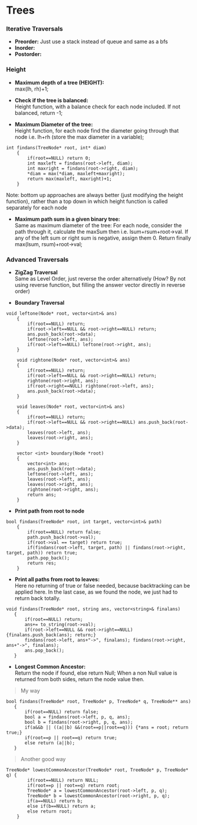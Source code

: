 # Trees

### Iterative Traversals
- **Preorder:** Just use a stack instead of queue and same as a bfs  
- **Inorder:**  
- **Postorder:**

### Height
- **Maximum depth of a tree (HEIGHT):**  
max(lh, rh)+1;

- **Check if the tree is balanced:**  
Height function, with a balance check for each node included. If not balanced, return -1;

- **Maximum Diameter of the tree:**  
Height function, for each node find the diameter going through that node i.e. lh+rh (store the max diameter in a variable);
```
int findans(TreeNode* root, int* diam)
    {
        if(root==NULL) return 0;
        int maxleft = findans(root->left, diam);
        int maxright = findans(root->right, diam);
        *diam = max(*diam, maxleft+maxright);
        return max(maxleft, maxright)+1;
    }
```
Note: bottom up approaches are always better (just modifying the height function), rather than a top down in which height function is called separately for each  node

- **Maximum path sum in a given binary tree:**  
Same as maximum diameter of the tree: For each node, consider the path through it, calculate the maxSum then i.e. lsum+rsum+root->val. If any of the left sum or right sum is negative, assign them 0. Return finally max(lsum, rsum)+root->val;

### Advanced Traversals
- **ZigZag Traversal**  
Same as Level Order, just reverse the order alternatively (How? By not using reverse function, but filling the answer vector directly in reverse order)

- **Boundary Traversal**  
```
void leftone(Node* root, vector<int>& ans)
    {
        if(root==NULL) return;
        if(root->left==NULL && root->right==NULL) return;
        ans.push_back(root->data);
        leftone(root->left, ans);
        if(root->left==NULL) leftone(root->right, ans);
    }
    
    void rightone(Node* root, vector<int>& ans)
    {
        if(root==NULL) return;
        if(root->left==NULL && root->right==NULL) return;
        rightone(root->right, ans);
        if(root->right==NULL) rightone(root->left, ans);
        ans.push_back(root->data);
    }
    
    void leaves(Node* root, vector<int>& ans)
    {
        if(root==NULL) return;
        if(root->left==NULL && root->right==NULL) ans.push_back(root->data);
        leaves(root->left, ans);
        leaves(root->right, ans);
    }
    
    vector <int> boundary(Node *root)
    {
        vector<int> ans;
        ans.push_back(root->data);
        leftone(root->left, ans);
        leaves(root->left, ans);
        leaves(root->right, ans);
        rightone(root->right, ans);
        return ans;
    }
```

- **Print path from root to node**  
```
bool findans(TreeNode* root, int target, vector<int>& path)
    {
        if(root==NULL) return false;
        path.push_back(root->val);
        if(root->val == target) return true;
        if(findans(root->left, target, path) || findans(root->right, target, path)) return true;
        path.pop_back();
        return res;
    }
```

- **Print all paths from root to leaves:**   
Here no returning of true or false needed, because backtracking can be applied here. In the last case, as we found the node, we just had to return back totally.
 ```
 void findans(TreeNode* root, string ans, vector<string>& finalans)
    {
        if(root==NULL) return;
        ans+= to_string(root->val);
        if(root->left==NULL && root->right==NULL) {finalans.push_back(ans); return;}
        findans(root->left, ans+"->", finalans); findans(root->right, ans+"->", finalans);
        ans.pop_back();
    }
```
- **Longest Common Ancestor:**  
Return the node if found, else return Null; When a non Null value is returned from both sides, return the node value then. 
>My way
 ```
 bool findans(TreeNode* root, TreeNode* p, TreeNode* q, TreeNode** ans)
    {
        if(root==NULL) return false;
        bool a = findans(root->left, p, q, ans);
        bool b = findans(root->right, p, q, ans);
        if(a&&b || ((a||b) &&(root==p||root==q))) {*ans = root; return true;}
        if(root==p || root==q) return true;
        else return (a||b);
    }
```

> Another good way
```
TreeNode* lowestCommonAncestor(TreeNode* root, TreeNode* p, TreeNode* q) {
        if(root==NULL) return NULL;
        if(root==p || root==q) return root;
        TreeNode* a = lowestCommonAncestor(root->left, p, q);
        TreeNode* b = lowestCommonAncestor(root->right, p, q);
        if(a==NULL) return b;
        else if(b==NULL) return a;
        else return root;
    }
```